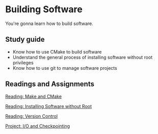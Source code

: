 # Building Software

You're gonna learn how to build software.

## Study guide

- Know how to use CMake to build software
- Understand the general process of installing software without root privileges
- Know how to use git to manage software projects

## Readings and Assignments

[Reading: Make and CMake](../readings/make-and-cmake.md)

[Reading: Installing Software without Root](../readings/install-software-without-root.md)

[Reading: Version Control](../readings/version-control.md)

[Project: I/O and Checkpointing](../project/phase2.md)
